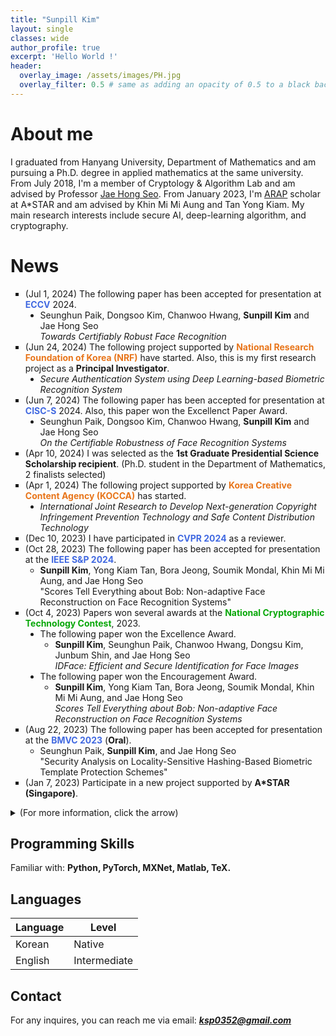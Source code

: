 ```yaml
---
title: "Sunpill Kim"
layout: single
classes: wide
author_profile: true
excerpt: 'Hello World !'
header:
  overlay_image: /assets/images/PH.jpg
  overlay_filter: 0.5 # same as adding an opacity of 0.5 to a black background
---
```



# About me

I graduated from Hanyang University, Department of Mathematics and am pursuing a Ph.D. degree in applied mathematics at the same university. From July 2018, I'm a member of Cryptology & Algorithm Lab and am advised by Professor [Jae Hong Seo](https://sites.google.com/site/jhsbhs/). From January 2023, I'm [ARAP](https://www.a-star.edu.sg/Scholarships/for-graduate-studies/a-star-research-attachment-programme) scholar at A*STAR and am advised by Khin Mi Mi Aung and Tan Yong Kiam. My main research interests include secure AI, deep-learning algorithm, and cryptography.

# News

<ul type="square">
    <li>
      (Jul 1, 2024) The following paper has been accepted for presentation at <b><span style = "color : #4169E1">ECCV</span></b> 2024.
      <ul type="disc">
          <li>
             Seunghun Paik, Dongsoo Kim, Chanwoo Hwang, <b>Sunpill Kim</b> and Jae Hong Seo<br><i>Towards Certifiably Robust Face Recognition</i>
          </li>  
      </ul>
  </li>
  <li>
      (Jun 24, 2024) The following project supported by <b><span style = "color : #E8751A">National Research Foundation of Korea (NRF)</span></b> have started. Also, this is my first research project as a <b>Principal Investigator</b>.
      <ul type="disc">
          <li>
             <i>Secure Authentication System using Deep Learning-based Biometric Recognition System</i>
          </li>
      </ul>
  </li>
  <li>
      (Jun 7, 2024) The following paper has been accepted for presentation at <b><span style = "color : #4169E1">CISC-S</span></b> 2024. Also, this paper won the Excellenct Paper Award. 
      <ul type="disc">
          <li>
             Seunghun Paik, Dongsoo Kim, Chanwoo Hwang, <b>Sunpill Kim</b> and Jae Hong Seo<br><i>On the Certifiable Robustness of Face Recognition Systems</i>
          </li>  
      </ul>
   </li>
   <li>
        (Apr 10, 2024) I was selected as the <b>1st Graduate Presidential Science Scholarship recipient</b>. (Ph.D. student in the Department of Mathematics, 2 finalists selected)
    </li>
    <li>
      (Apr 1, 2024) The following project supported by <b><span style = "color : #E8751A">Korea Creative Content Agency (KOCCA)</span></b> has started.
      <ul type="disc">
          <li>
             <i>International Joint Research to Develop Next-generation Copyright Infringement Prevention Technology and Safe Content Distribution Technology</i>
          </li>  
      </ul>
   </li>
    <li>
        (Dec 10, 2023) I have participated in <b><span style = "color : #4169E1">CVPR 2024</span></b> as a reviewer.
    </li>
    <li>
        (Oct 28, 2023) The following paper has been accepted for presentation at the <b><span style = "color : #4169E1">IEEE S&P 2024</span></b>.
        <br>
        <ul type="bullet">
          <li>
            <b>Sunpill Kim</b>, Yong Kiam Tan, Bora Jeong, Soumik Mondal, Khin Mi Mi Aung, and Jae Hong Seo
            <br>
            "Scores Tell Everything about Bob: Non-adaptive Face Reconstruction on Face Recognition Systems"
          </li>
        </ul>
    </li>
    <li>
        (Oct 4, 2023) Papers won several awards at the <b><span style = "color : #08A709">National Cryptographic Technology Contest</span></b>, 2023.
        <ul type="disc">
          <li>
            The following paper won the Excellence Award.
          <ul type="circle">
            <li>             
              <b>Sunpill Kim</b>, Seunghun Paik, Chanwoo Hwang, Dongsu Kim, Junbum Shin, and Jae Hong Seo 
            <br>
              <i>IDFace: Efficient and Secure Identification for Face Images</i>
            </li> 
          </ul>  
          </li>
          <li>
            The following paper won the Encouragement Award.
            <ul type="circle">
            <li>             
              <b>Sunpill Kim</b>, Yong Kiam Tan, Bora Jeong, Soumik Mondal, Khin Mi Mi Aung, and Jae Hong Seo 
            <br>
              <i>Scores Tell Everything about Bob: Non-adaptive Face Reconstruction on Face Recognition Systems</i>
            </li> 
            </ul>   
          </li>
        </ul>
   </li>
    <li>
        (Aug 22, 2023) The following paper has been accepted for presentation at the <b><span style = "color : #4169E1">BMVC 2023</span></b> (<b>Oral</b>).
        <br>
        <ul type="bullet">
          <li>
            Seunghun Paik, <b>Sunpill Kim</b>, and Jae Hong Seo
            <br>
            "Security Analysis on Locality-Sensitive Hashing-Based Biometric Template Protection Schemes"
          </li>
        </ul>
    </li>
    <li>
      (Jan 7, 2023) Participate in a new project supported by <b>A*STAR (Singapore)</b>.
    </li>
  </ul>
  <details>
    <summary>
      (For more information, click the arrow)
    </summary>
      <ul type="square">
        <li>
          (Dec 6, 2022) Our paper (<A href="https://ieeexplore.ieee.org/document/9965373">Analysis on Secure Triplet Loss</A>) is accepted at IEEE Access.
        </li>
        <li>
            (Sep 27, 2022) The following paper won the special prize at "National Cryptographic Technology Contest, 2022".
            <br>
            <ul type="bullet">
              <li>
                Title: Deep Face Template Protection in the Wild
                <br>
                Participant: Sunpill Kim (Hanyang University), Hoyong Shin (Hankuk University of Foreign Studies), and Jae Hong Seo (Hanyang University)
              </li>
            </ul>
        </li>
        <li>
            (Jul 11, 2022) Participate in a new project supported by CRYPTOLAB.
            <br>
            (Title: "Development of Encrypted Face Template DB Search Technology")
        </li>
        <li>
            (Apr 28, 2022) Presentation of research results related to <A href="https://Sunpill.github.io/assets/kms_spring_sunpill.pdf">Deep Face Template Protection in the wild</A> at <A href="https://www.kms.or.kr/md_meet/main.html?period=78">2022 KMS Spring Meeting</A>
        </li>
        <li>
            (Feb 22, 2022) Participate in a new project supported by Korea Institute of Information Security & Cryptology.
            <br>
            (Title: "Research on Biometric Information Extraction Threats and Protection Methods in Deep Learning-based Face Recognition")
        </li>
        <li>
            (Dec 23, 2021) I will receive a scholarship of about $10000 from the Samil Foundation until February 2023.
        </li>
        <li>
            (Nov 5, 2021) Presentation of research results related to Ironmask at <A href="http://aiassociation.kr/Conference/ConferenceView.asp?AC=0&CODE=CC20210801&B_CATE=BBC1">2021 KAIC Fall Meeting</A>
        </li>
        <li>
            Participate in a new project supported by Samsung Science & Technology Foundation.
            <br>
            (Title: "Secure Multi-party Approximate Computation")    
        </li>
        <li>
            Presentation of research results related to Ironmask at <A href="https://research.samsung.com/sstf">SSTF 2021</A>
            <details>
                <summary>
                    (For more information, click the arrow)
                </summary>
                <iframe src="https://www.youtube.com/embed/RDl81Jd83zc?start=15563" width="560" height="315" frameborder="0"> </iframe>
            </details>
        </li>
        <li>
            Participate in a new project supported by Institute for Information and Communications Technology Promotion (IITP). 
            <br>
            (Title: "Study on Crypto Primitives for SNARK")
        </li>
        <li>
            Participate in a new project supported by National Security Research Institute (NSR). 
            <br>
            (Title: "Research on Incrementally Verifiable Computation Design Technique and Application Method")
        </li>
        <li>
            One paper (<A href="https://openaccess.thecvf.com/content/CVPR2021/html/Kim_IronMask_Modular_Architecture_for_Protecting_Deep_Face_Template_CVPR_2021_paper.html">IronMask: Modular Architecture for Protecting Deep Face Template</A>) accepted at <A href="http://cvpr2021.thecvf.com/">CVPR 2021</A>
        </li>
      </ul>
  </details>
    
    

## Programming Skills

Familiar with: **Python, PyTorch, MXNet, Matlab, TeX.**

## Languages

| Language | Level  |
|----------|--------|
| Korean   | Native |
| English  | Intermediate |

## Contact

For any inquires, you can reach me via email: **_[ksp0352@gmail.com](mailto:ksp0352@gmail.com)_**

<div class='mo'><body><script type="text/javascript" src="//rf.revolvermaps.com/0/0/6.js?i=510d988emtu&amp;m=2&amp;c=baff00&amp;cr1=f03b11&amp;f=ubuntu&amp;l=0&amp;bv=55" async="async"></script></body>
 </div>

<div class='pc'><body><script type="text/javascript" src="//rf.revolvermaps.com/0/0/6.js?i=510d988emtu&amp;m=2&amp;c=baff00&amp;cr1=f03b11&amp;f=ubuntu&amp;l=0&amp;bv=55" async="async"></script></body>
 </div>

<script>

var ratio = window.devicePixelRatio,

     mo = document.querySelector('.mo'),

     pc = document.querySelector('.pc');

     

console.log(ratio);

if(ratio >= 2) {

  pc.style.display = 'none';

} else {

  mo.style.display = 'none';

}

</script>

